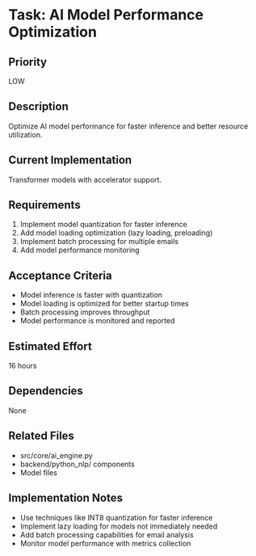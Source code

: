 # Task: AI Model Performance Optimization

## Priority
LOW

## Description
Optimize AI model performance for faster inference and better resource utilization.

## Current Implementation
Transformer models with accelerator support.

## Requirements
1. Implement model quantization for faster inference
2. Add model loading optimization (lazy loading, preloading)
3. Implement batch processing for multiple emails
4. Add model performance monitoring

## Acceptance Criteria
- Model inference is faster with quantization
- Model loading is optimized for better startup times
- Batch processing improves throughput
- Model performance is monitored and reported

## Estimated Effort
16 hours

## Dependencies
None

## Related Files
- src/core/ai_engine.py
- backend/python_nlp/ components
- Model files

## Implementation Notes
- Use techniques like INT8 quantization for faster inference
- Implement lazy loading for models not immediately needed
- Add batch processing capabilities for email analysis
- Monitor model performance with metrics collection